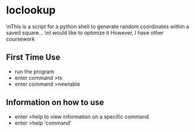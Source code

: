 # loclookup
\nThis is a script for a python shell to generate random coordinates within a saved square...
\nI would like to optimize it However, I have other coursework
## First Time Use
  - run the program
  - enter command >ts
  - enter command >newtable
## Information on how to use
  - enter >help
 to view information on a specific command
  - enter >help 'command'
